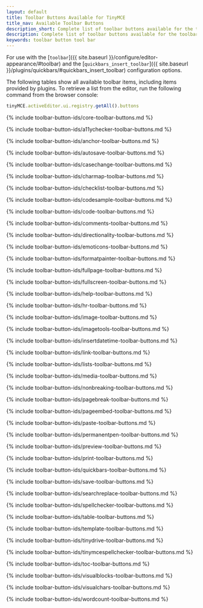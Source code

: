 ```yaml
---
layout: default
title: Toolbar Buttons Available for TinyMCE
title_nav: Available Toolbar Buttons
description_short: Complete list of toolbar buttons available for the toolbar and quick toolbars.
description: Complete list of toolbar buttons available for the toolbar and quick toolbars.
keywords: toolbar button tool bar
---
```


For use with the [`toolbar`]({{ site.baseurl }}/configure/editor-appearance/#toolbar) and the [`quickbars_insert_toolbar`]({{ site.baseurl }}/plugins/quickbars/#quickbars_insert_toolbar) configuration options.

The following tables show all available toolbar items, including items provided by plugins. To retrieve a list from the editor, run the following command from the browser console:

```js
tinyMCE.activeEditor.ui.registry.getAll().buttons
```

{% include toolbar-button-ids/core-toolbar-buttons.md %}

{% include toolbar-button-ids/a11ychecker-toolbar-buttons.md %}

{% include toolbar-button-ids/anchor-toolbar-buttons.md %}

{% include toolbar-button-ids/autosave-toolbar-buttons.md %}

{% include toolbar-button-ids/casechange-toolbar-buttons.md %}

{% include toolbar-button-ids/charmap-toolbar-buttons.md %}

{% include toolbar-button-ids/checklist-toolbar-buttons.md %}

{% include toolbar-button-ids/codesample-toolbar-buttons.md %}

{% include toolbar-button-ids/code-toolbar-buttons.md %}

{% include toolbar-button-ids/comments-toolbar-buttons.md %}

{% include toolbar-button-ids/directionality-toolbar-buttons.md %}

{% include toolbar-button-ids/emoticons-toolbar-buttons.md %}

{% include toolbar-button-ids/formatpainter-toolbar-buttons.md %}

{% include toolbar-button-ids/fullpage-toolbar-buttons.md %}

{% include toolbar-button-ids/fullscreen-toolbar-buttons.md %}

{% include toolbar-button-ids/help-toolbar-buttons.md %}

{% include toolbar-button-ids/hr-toolbar-buttons.md %}

{% include toolbar-button-ids/image-toolbar-buttons.md %}

{% include toolbar-button-ids/imagetools-toolbar-buttons.md %}

{% include toolbar-button-ids/insertdatetime-toolbar-buttons.md %}

{% include toolbar-button-ids/link-toolbar-buttons.md %}

{% include toolbar-button-ids/lists-toolbar-buttons.md %}

{% include toolbar-button-ids/media-toolbar-buttons.md %}

{% include toolbar-button-ids/nonbreaking-toolbar-buttons.md %}

{% include toolbar-button-ids/pagebreak-toolbar-buttons.md %}

{% include toolbar-button-ids/pageembed-toolbar-buttons.md %}

{% include toolbar-button-ids/paste-toolbar-buttons.md %}

{% include toolbar-button-ids/permanentpen-toolbar-buttons.md %}

{% include toolbar-button-ids/preview-toolbar-buttons.md %}

{% include toolbar-button-ids/print-toolbar-buttons.md %}

{% include toolbar-button-ids/quickbars-toolbar-buttons.md %}

{% include toolbar-button-ids/save-toolbar-buttons.md %}

{% include toolbar-button-ids/searchreplace-toolbar-buttons.md %}

{% include toolbar-button-ids/spellchecker-toolbar-buttons.md %}

{% include toolbar-button-ids/table-toolbar-buttons.md %}

{% include toolbar-button-ids/template-toolbar-buttons.md %}

{% include toolbar-button-ids/tinydrive-toolbar-buttons.md %}

{% include toolbar-button-ids/tinymcespellchecker-toolbar-buttons.md %}

{% include toolbar-button-ids/toc-toolbar-buttons.md %}

{% include toolbar-button-ids/visualblocks-toolbar-buttons.md %}

{% include toolbar-button-ids/visualchars-toolbar-buttons.md %}

{% include toolbar-button-ids/wordcount-toolbar-buttons.md %}